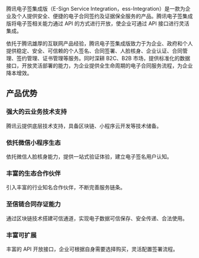 腾讯电子签集成版（E-Sign Service Integration，ess-Integration）是一款为企业及个人提供安全、便捷的电子合同签约及证据保全服务的产品。腾讯电子签集成版将电子签相关能力通过 API 的方式进行开放，使企业可通过 API 接口进行灵活集成。

依托于腾讯雄厚的互联网产品经验，腾讯电子签集成版致力于为企业、政府和个人提供稳定、安全、可信赖的个人签名、合同签署、人脸核身、企业认证、合同管理、签约管理、证书管理等服务。同时深耕 B2C、B2B 市场，提供标准化的数据接口，开放灵活部署的能力，为企业提供全生命周期的电子合同服务流程，为企业降本增效。

## 产品优势
### 强大的云业务技术支持
腾讯云提供底层技术支持，具备区块链、小程序云开发等技术储备。

### 依托微信小程序生态
依托微信人脸核身能力，提供一站式验证体验，建立电子签名用户认知。

### 丰富的生态合作伙伴
引入丰富的行业知名合作伙伴，不断完善服务链条。

### 至信链合同存证能力
通过区块链技术搭建可信通道，实现电子数据可信保存、安全传递、合法使用。

### 丰富可扩展
丰富的 API 开放接口，企业可根据自身需要选择购买，灵活配置签署流程。
